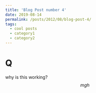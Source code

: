 ```yaml
---
title: 'Blog Post number 4'
date: 2019-08-14
permalink: /posts/2012/08/blog-post-4/
tags:
  - cool posts
  - category1
  - category2
---
```

# Q
why is this working? $$ mgh $$